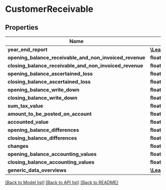 # CustomerReceivable

## Properties
Name | Type | Description | Notes
------------ | ------------- | ------------- | -------------
**year_end_report** | [**\Learnist\Tripletex\Model\YearEndReport**](YearEndReport.md) |  | [optional] 
**opening_balance_receivable_and_non_invoiced_revenue** | **float** |  | [optional] 
**closing_balance_receivable_and_non_invoiced_revenue** | **float** |  | [optional] 
**opening_balance_ascertained_loss** | **float** |  | [optional] 
**closing_balance_ascertained_loss** | **float** |  | [optional] 
**opening_balance_write_down** | **float** |  | [optional] 
**closing_balance_write_down** | **float** |  | [optional] 
**sum_tax_value** | **float** |  | [optional] 
**amount_to_be_posted_on_account** | **float** |  | [optional] 
**accounted_value** | **float** |  | [optional] 
**opening_balance_differences** | **float** |  | [optional] 
**closing_balance_differences** | **float** |  | [optional] 
**changes** | **float** |  | [optional] 
**opening_balance_accounting_values** | **float** |  | [optional] 
**closing_balance_accounting_values** | **float** |  | [optional] 
**generic_data_overviews** | [**\Learnist\Tripletex\Model\GenericDataOverview[]**](GenericDataOverview.md) |  | [optional] 

[[Back to Model list]](../../README.md#documentation-for-models) [[Back to API list]](../../README.md#documentation-for-api-endpoints) [[Back to README]](../../README.md)

